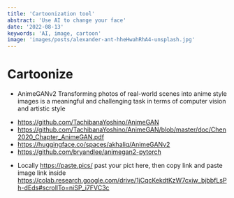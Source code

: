 ```yaml
---
title: 'Cartoonization tool'
abstract: 'Use AI to change your face'
date: '2022-08-13'
keywords: 'AI, image, cartoon'
image: 'images/posts/alexander-ant-hheHwahRhA4-unsplash.jpg'
---
```


# Cartoonize

* AnimeGANv2
Transforming photos of real-world scenes into anime style images is a meaningful and challenging task in terms of computer vision and artistic style 
- https://github.com/TachibanaYoshino/AnimeGAN
- https://github.com/TachibanaYoshino/AnimeGAN/blob/master/doc/Chen2020_Chapter_AnimeGAN.pdf
- https://huggingface.co/spaces/akhaliq/AnimeGANv2
- https://github.com/bryandlee/animegan2-pytorch

* Locally
https://paste.pics/     past your pict here,  then copy link and paste image link inside 
https://colab.research.google.com/drive/1jCqcKekdtKzW7cxiw_bjbbfLsPh-dEds#scrollTo=niSP_i7FVC3c
